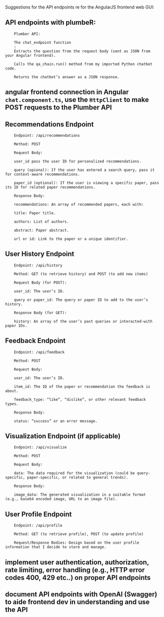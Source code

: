 
Suggestions for the API endpoints re for the AngularJS frontend web GUI:

## API endpoints with plumbeR:

		Plumber API:
		
		The chat_endpoint function
		:
		Extracts the question from the request body (sent as JSON from your Angular frontend).
		
		Calls the qa_chain.run() method from my imported Python chatbot code.
		
		Returns the chatbot’s answer as a JSON response.

## angular frontend connection in Angular `chat.component.ts`, use the `HttpClient` to make POST requests to the Plumber API

## Recommendations Endpoint

		Endpoint: /api/recommendations

		Method: POST

		Request Body:

		user_id pass the user ID for personalized recommendations.

		query (opional): If the user has entered a search query, pass it for context-aware recommendations.

		paper_id (optional): If the user is viewing a specific paper, pass its ID for related paper recommendations.

		Response Body:

		recommendations: An array of recommended papers, each with:

		title: Paper title.

		authors: List of authors.

		abstract: Paper abstract.

		url or id: Link to the paper or a unique identifier.

## User History Endpoint

		Endpoint: /api/history

		Method: GET (to retrieve history) and POST (to add new items)

		Request Body (for POST):

		user_id: The user’s ID.

		query or paper_id: The query or paper ID to add to the user’s history.

		Response Body (for GET):

		history: An array of the user’s past queries or interacted-with paper IDs.

## Feedback Endpoint

		Endpoint: /api/feedback

		Method: POST

		Request Body:

		user_id: The user’s ID.

		item_id: The ID of the paper or recommendation the feedback is about.

		feedback_type: “like”, “dislike”, or other relevant feedback types.

		Response Body:

		status: “success” or an error message.

## Visualization Endpoint (if applicable)

		Endpoint: /api/visualize

		Method: POST

		Request Body:

		data: The data required for the visualization (could be query-specific, paper-specific, or related to general trends).

		Response Body:

		image_data: The generated visualization in a suitable format (e.g., base64 encoded image, URL to an image file).

## User Profile Endpoint

		Endpoint: /api/profile

		Method: GET (to retrieve profile), POST (to update profile)

		Request/Response Bodies: Design based on the user profile information that I decide to store and manage.

## implement user authentication, authorization, rate limiting, error handling (e.g., HTTP error codes 400, 429 etc..) on proper API endpoints

## document API endpoints with OpenAI (Swagger) to aide frontend dev in understanding and use the API
